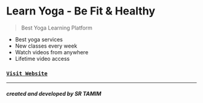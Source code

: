 # Learn Yoga - Be Fit & Healthy
> Best Yoga Learning Platform

- Best yoga services
- New classes every week
- Watch videos from anywhere
- Lifetime video access

### [`Visit Website`](https://ber-yoga-srt.netlify.app)
----------

##### *created and developed by SR TAMIM*